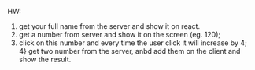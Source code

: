 HW:

1) get your full name from the server and show it on react.
2) get a number from server and show it on the screen (eg. 120);
3) click on this number and every time the user click it will increase by 4;
4} get two number from the server, anbd add them on the client and show the result.